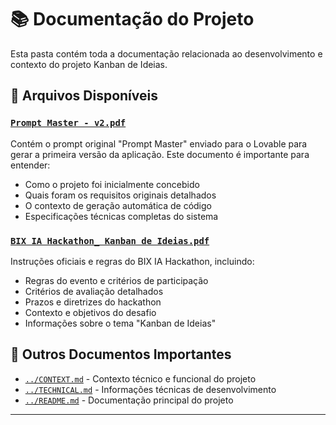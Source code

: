 # 📚 Documentação do Projeto

Esta pasta contém toda a documentação relacionada ao desenvolvimento e contexto do projeto Kanban de Ideias.

## 📄 Arquivos Disponíveis

### [`Prompt Master - v2.pdf`](./Prompt%20Master%20-%20v2.pdf)
Contém o prompt original "Prompt Master" enviado para o Lovable para gerar a primeira versão da aplicação. Este documento é importante para entender:
- Como o projeto foi inicialmente concebido
- Quais foram os requisitos originais detalhados
- O contexto de geração automática de código
- Especificações técnicas completas do sistema

### [`BIX IA Hackathon_ Kanban de Ideias.pdf`](./BIX%20IA%20Hackathon_%20Kanban%20de%20Ideias.pdf)
Instruções oficiais e regras do BIX IA Hackathon, incluindo:
- Regras do evento e critérios de participação
- Critérios de avaliação detalhados
- Prazos e diretrizes do hackathon
- Contexto e objetivos do desafio
- Informações sobre o tema "Kanban de Ideias"

## 🔗 Outros Documentos Importantes

- [`../CONTEXT.md`](../CONTEXT.md) - Contexto técnico e funcional do projeto
- [`../TECHNICAL.md`](../TECHNICAL.md) - Informações técnicas de desenvolvimento
- [`../README.md`](../README.md) - Documentação principal do projeto

---
